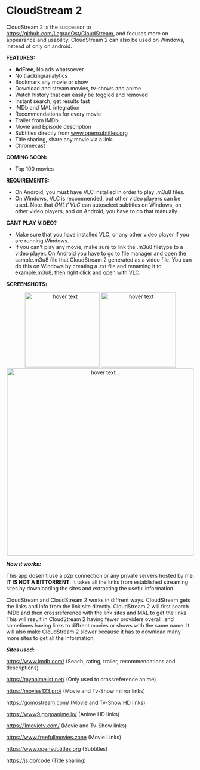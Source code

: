 # CloudStream 2

CloudStream 2 is the successor to https://github.com/LagradOst/CloudStream, and focuses more on appearance and usability. CloudStream 2 can also be used on Windows, instead of only on android.

**FEATURES:**
+ **AdFree**, No ads whatsoever
+ No tracking/analytics
+ Bookmark any movie or show
+ Download and stream movies, tv-shows and anime
+ Watch history that can easily be toggled and removed
+ Instant search, get results fast
+ IMDb and MAL integration
+ Recommendations for every movie
+ Trailer from IMDb
+ Movie and Episode description
+ Subtitles directly from www.opensubtitles.org 
+ Title sharing, share any movie via a link.
+ Chromecast

**COMING SOON:**
+ Top 100 movies 

**REQUIREMENTS:**
+ On Android, you must have VLC installed in order to play .m3u8 files. 
+ On Windows, VLC is recommended, but other video players can be used. Note that *ONLY VLC* can autoselect subtitles on Windows, on other video players, and on Android, you have to do that manually.

**CANT PLAY VIDEO?**
+ Make sure that you have installed VLC, or any other video player if you are running Windows.
+ If you can't play any movie, make sure to link the .m3u8 filetype to a video player. On Android you have to go to file manager and open the sample.m3u8 file that CloudStream 2 generated as a video file. You can do this on Windows by creating a .txt file and renaming it to example.m3u8, then right click and open with VLC. 

**SCREENSHOTS:**
<p align="center">
    <img src="https://cdn.discordapp.com/attachments/516902391300227074/638075873945321473/Screenshot_20191027_190533_com.CloudStreamForms.CloudStreamForms.jpg" width="200" title="hover text">
     <img src="https://cdn.discordapp.com/attachments/542987806285496322/638080537101074441/Screenshot_20191027_192406_com.CloudStreamForms.CloudStreamForms.jpg" width="200" title="hover text">
    <img src="https://cdn.discordapp.com/attachments/542987806285496322/638079343075262480/cloudstream.PNG" width="500" title="hover text">
 
</p>

***How it works:***

This app dosen't use a p2p connection or any private servers hosted by me, **IT IS NOT A BITTORRENT**. It takes all the links from established streaming sites by downloading the sites and extracting the useful information.

CloudStream and CloudStream 2 works in diffrent ways. CloudStream gets the links and info from the link site directly. CloudStream 2 will first search IMDb and then crossreference with the link sites and MAL to get the links. This will result in CloudStream 2 having fewer providers overall, and sometimes having links to diffrent movies or shows with the same name. It will also make CloudStream 2 slower because it has to download many more sites to get all the information.

***Sites used:***

https://www.imdb.com/ (Seach, rating, trailer, recommendations and descriptions)

https://myanimelist.net/ (Only used to crossreference anime)

https://movies123.pro/ (Movie and Tv-Show mirror links)

https://gomostream.com/ (Movie and Tv-Show HD links)

https://www9.gogoanime.io/ (Anime HD links)

https://1movietv.com/ (Movie and Tv-Show links)

https://www.freefullmovies.zone (Movie Links)

https://www.opensubtitles.org (Subtitles)

https://js.do/code (Title sharing)
